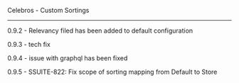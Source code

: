 Celebros - Custom Sortings

-------------------------------

0.9.2 - Relevancy filed has been added to default configuration

0.9.3 - tech fix

0.9.4 - issue with graphql has been fixed

0.9.5 - SSUITE-822: Fix scope of sorting mapping from Default to Store
